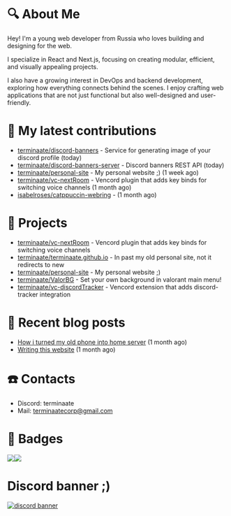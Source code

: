 # :mag: About Me
Hey! I'm a young web developer from Russia who loves building and designing for the web.

I specialize in React and Next.js, focusing on creating modular, efficient, and visually appealing projects.

I also have a growing interest in DevOps and backend development, exploring how everything connects behind the scenes. I enjoy crafting web applications that are not just functional but also well-designed and user-friendly.

# :construction: My latest contributions

- [terminaate/discord-banners](https://github.com/terminaate/discord-banners) - Service for generating image of your discord profile (today)
- [terminaate/discord-banners-server](https://github.com/terminaate/discord-banners-server) - Discord banners REST API (today)
- [terminaate/personal-site](https://github.com/terminaate/personal-site) - My personal website ;) (1 week ago)
- [terminaate/vc-nextRoom](https://github.com/terminaate/vc-nextRoom) - Vencord plugin that adds key binds for switching voice channels (1 month ago)
- [isabelroses/catppuccin-webring](https://github.com/isabelroses/catppuccin-webring) -  (1 month ago)


# :briefcase: Projects

- [terminaate/vc-nextRoom](https://github.com/terminaate/vc-nextRoom) - Vencord plugin that adds key binds for switching voice channels
- [terminaate/terminaate.github.io](https://github.com/terminaate/terminaate.github.io) - In past my old personal site, not it redirects to new
- [terminaate/personal-site](https://github.com/terminaate/personal-site) - My personal website ;)
- [terminaate/ValorBG](https://github.com/terminaate/ValorBG) - Set your own background in valorant main menu!
- [terminaate/vc-discordTracker](https://github.com/terminaate/vc-discordTracker) - Vencord extension that adds discord-tracker integration

# :bookmark_tabs: Recent blog posts

- [How i turned my old phone into home server](https://terminaate.site/blog/home-server-creation) (1 month ago)
- [Writing this website](https://terminaate.site/blog/writing-this-site) (1 month ago)

# :phone: Contacts
- Discord: terminaate
- Mail: terminaatecorp@gmail.com

# :memo: Badges
<div style="display : flex; align-items : center">
  <img align="center" src="https://github-readme-stats.vercel.app/api/top-langs/?username=terminaate&theme=omni&hide_border=true&border_radius=15px"/>
  <img align="center" src="https://github-readme-stats.vercel.app/api?username=terminaate&theme=omni&hide_border=true&border_radius=15px"/>
</div>

# Discord banner ;)
[<img src="https://discord-banners-api.terminaate.site/banner/terminaate?fakeProfile=true&cache=true" alt="discord banner">](https://discord-banners.terminaate.site/)
